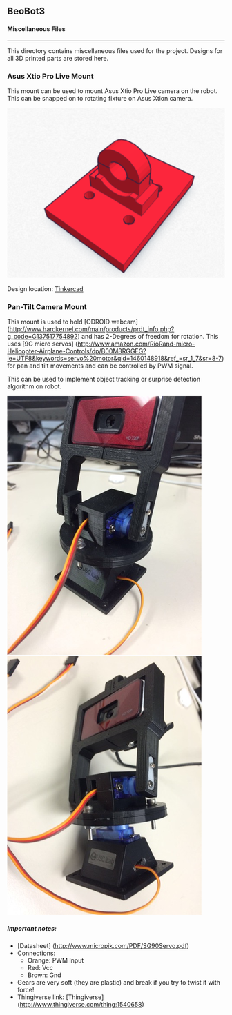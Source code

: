 ## BeoBot3 
#### Miscellaneous Files
---
This directory contains miscellaneous files used for the project. Designs for all 3D printed parts are stored here.

### Asus Xtio Pro Live Mount
This mount can be used to mount Asus Xtio Pro Live camera on the robot. This can be snapped on to rotating fixture on Asus Xtion camera.

![Asus_Xtion](Asus_Xtio_Mount/image.png)

Design location: [Tinkercad](https://tinkercad.com/things/gU7ryKgmKkC) 


### Pan-Tilt Camera Mount
This mount is used to hold [ODROID webcam] (http://www.hardkernel.com/main/products/prdt_info.php?g_code=G137517754892) and has 2-Degrees of freedom for rotation. This uses [9G micro servos] (http://www.amazon.com/RioRand-micro-Helicopter-Airplane-Controls/dp/B00M8RGGFG?ie=UTF8&keywords=servo%20motor&qid=1460148918&ref_=sr_1_7&sr=8-7) for pan and tilt movements and can be controlled by PWM signal. 

This can be used to implement object tracking or surprise detection algorithm on robot.

![pan_tilt_mount_image_1.jpg](pan_tilt_mount/image_1.jpg)
![pan_tilt_mount_image_2.jpg](pan_tilt_mount/image_2.jpg)

##### Important notes:
* [Datasheet] (http://www.micropik.com/PDF/SG90Servo.pdf)
* Connections:
	- Orange: PWM Input
	- Red: Vcc
	- Brown: Gnd
* Gears are very soft (they are plastic) and break if you try to twist it with force!
* Thingiverse link: [Thingiverse] (http://www.thingiverse.com/thing:1540658)